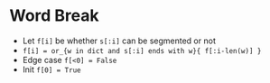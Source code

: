 # Word Break

* Let `f[i]` be whether `s[:i]` can be segmented or not
* `f[i] = or_{w in dict and s[:i] ends with w}{ f[:i-len(w)] }`
* Edge case `f[<0] = False`
* Init `f[0] = True`
